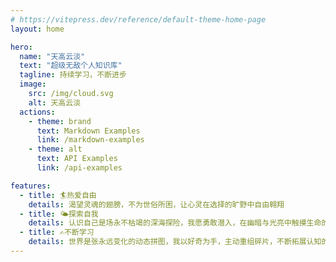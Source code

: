 ```yaml
---
# https://vitepress.dev/reference/default-theme-home-page
layout: home

hero:
  name: "天高云淡"
  text: "超级无敌个人知识库"
  tagline: 持续学习，不断进步
  image:
    src: /img/cloud.svg
    alt: 天高云淡
  actions:
    - theme: brand
      text: Markdown Examples
      link: /markdown-examples
    - theme: alt
      text: API Examples
      link: /api-examples

features:
  - title: 🏄热爱自由
    details: 渴望灵魂的翅膀，不为世俗所困，让心灵在选择的旷野中自由翱翔
  - title: 🌤探索自我
    details: 认识自己是场永不枯竭的深海探险，我愿勇敢潜入，在幽暗与光亮中触摸生命的真实轮廓与意义
  - title: ✍️不断学习
    details: 世界是张永远变化的动态拼图，我以好奇为手，主动重组碎片，不断拓展认知的边界
---
```



